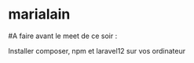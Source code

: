 # marialain

#A faire avant le meet de ce soir : 

Installer composer, npm et laravel12 sur vos ordinateur

